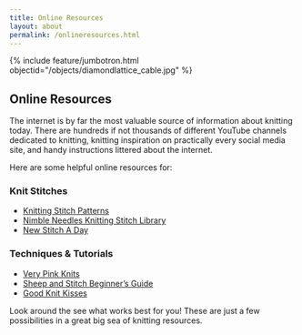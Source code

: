 ```yaml
---
title: Online Resources
layout: about
permalink: /onlineresources.html
---
```

{% include feature/jumbotron.html objectid="/objects/diamondlattice_cable.jpg" %}
## Online Resources
The internet is by far the most valuable source of information about knitting today. There are hundreds if not thousands of different YouTube channels dedicated to knitting, knitting inspiration on practically every social media site, and handy instructions littered about the internet. 

Here are some helpful online resources for: 

### Knit Stitches
  
<ul>
<li><a href="https://www.w3schools.com/](https://www.knittingstitchpatterns.com/)">Knitting Stitch Patterns</a></li>
<li><a href="https://nimble-needles.com/knitting-stitches-and-patterns/">Nimble Needles Knitting Stitch Library</a></li> 
<li><a href="https://newstitchaday.com/">New Stitch A Day</a></li> 
</ul>
  
### Techniques & Tutorials

<ul>
<li><a href="https://verypink.com/">Very Pink Knits</a></li> 
<li><a href="https://sheepandstitch.com/how-to-knit/)">Sheep and Stitch Beginner’s Guide</a></li>
  <li><a href="https://www.goodknitkisses.com/">Good Knit Kisses</a></li> 
</ul>

Look around the see what works best for you! These are just a few possibilities in a great big sea of knitting resources. 
